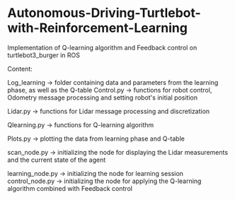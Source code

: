# Autonomous-Driving-Turtlebot-with-Reinforcement-Learning
Implementation of Q-learning algorithm and Feedback control on turtlebot3_burger in ROS

Content:

Log_learning -> folder containing data and parameters from the learning phase, as well as the Q-table 
Control.py -> functions for robot control, Odometry message processing and setting robot's initial position

Lidar.py -> functions for Lidar message processing and discretization

Qlearning.py -> functions for Q-learning algorithm

Plots.py -> plotting the data from learning phase and Q-table

scan_node.py -> initializing the node for displaying the Lidar measurements and the current state of the agent

learning_node.py -> initializing the node for learning session
control_node.py -> initializing the node for applying the Q-learning algorithm combined with Feedback control

